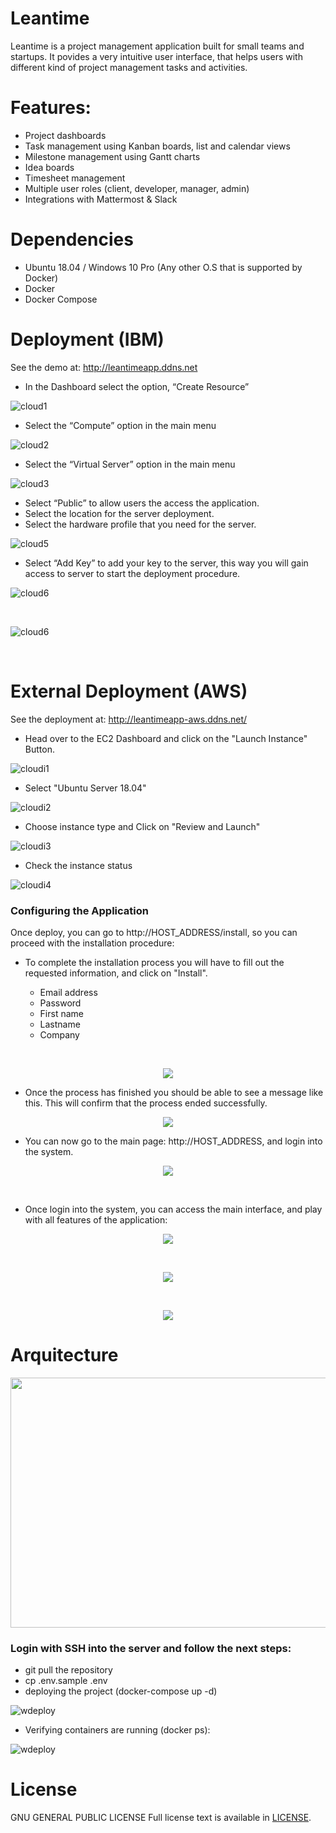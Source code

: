 

# Leantime

Leantime is a project management application built for small  teams and startups. 
It povides a very intuitive user interface, that helps users with different kind of project management tasks and activities.


# Features: #


* Project dashboards
* Task management using Kanban boards, list and calendar views
* Milestone management using Gantt charts
* Idea boards  
* Timesheet management
* Multiple user roles (client, developer, manager, admin)
* Integrations with Mattermost & Slack

# Dependencies #

- Ubuntu 18.04 / Windows 10 Pro (Any other O.S  that is supported by Docker)
- Docker
- Docker Compose

# Deployment (IBM)

  See the demo at: http://leantimeapp.ddns.net

- In the Dashboard select the option, “Create Resource”

![cloud1](https://i.ibb.co/kH1vdzh/1.png)

- Select the “Compute” option in the main menu

![cloud2](https://i.ibb.co/4gJLV78/2.png)

- Select the “Virtual Server” option in the main menu

![cloud3](https://i.ibb.co/7gD4pWD/3.png)

- Select “Public” to allow  users the access the application.
- Select the  location for the server deployment. 
- Select the hardware profile that you need for the server.

![cloud5](https://i.ibb.co/S3sNFrc/4.png)

- Select “Add Key” to add your key to the server, this way you will gain access to server to start the deployment procedure.

![cloud6](https://i.ibb.co/RHh28g4/5.png)

&nbsp;

![cloud6](https://i.ibb.co/yXpSrzp/6.png)

&nbsp;


# External Deployment (AWS)

See the deployment at: http://leantimeapp-aws.ddns.net/

- Head over to the EC2 Dashboard and click on the "Launch Instance" Button.

![cloudi1](https://i.ibb.co/7G8fRqf/1.png)

- Select "Ubuntu Server 18.04" 

![cloudi2](https://i.ibb.co/L5xZNwD/2.png)


- Choose instance type and Click on "Review and Launch"

![cloudi3](https://i.ibb.co/dgpFYR9/3.png)


- Check the instance status

![cloudi4](https://i.ibb.co/ctkH1zD/4.png)


### Configuring the Application ###


Once deploy, you can go to http://HOST_ADDRESS/install, so you can proceed with the installation procedure:


- To complete the installation process you will have to fill out the requested information, and click on "Install".

	- Email address
	- Password
	- First name
	- Lastname
	- Company 

&nbsp;

<p align="center"><img src="https://i.ibb.co/hV1hvM0/install-1.png"></p>

- Once the process has finished you should be able to see a message like this.
  This will confirm that the process ended successfully. 

<p align="center"><img src="https://i.ibb.co/gVd1bHn/install-2.png"></p>


- You can now go to the main page: http://HOST_ADDRESS, and login into the system.

<p align="center"><img src="https://i.ibb.co/HHtgKKg/install-3.png"></p>
&nbsp;

- Once login into the system, you can access the main interface, and play with 
  all features of the application:

<p align="center"><img src="https://i.ibb.co/26THkq1/app1.png"></p>
&nbsp;

<p align="center"><img src="https://i.ibb.co/s69KCSm/app2.png"></p>
&nbsp;


<p align="center"><img src="https://i.ibb.co/YWWpT5X/welcome.png"></p>


# Arquitecture #

<p align="center">
  <img width="700" height="400" src="https://i.ibb.co/2MNDXRg/Arquitecture.png">
</p>



### Login with SSH into the server and follow the next steps:


- git pull the repository
- cp .env.sample .env
- deploying the project (docker-compose up -d)

![wdeploy](https://i.ibb.co/dmdF335/deploy-2.png)

- Verifying containers are running (docker ps):

![wdeploy](https://i.ibb.co/gmBtSRR/deploy-3.png)





# License

  GNU GENERAL PUBLIC LICENSE
  Full license text is available in [LICENSE](LICENSE).




